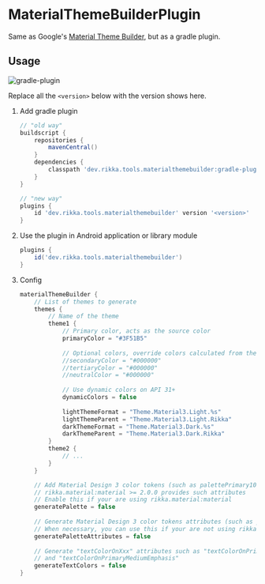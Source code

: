 # MaterialThemeBuilderPlugin

Same as Google's [Material Theme Builder](https://material-foundation.github.io/material-theme-builder), but as a gradle plugin.

## Usage

![gradle-plugin](https://img.shields.io/maven-central/v/dev.rikka.tools.materialthemebuilder/dev.rikka.tools.materialthemebuilder.gradle.plugin?label=gradle-plugin)

Replace all the `<version>` below with the version shows here.

1. Add gradle plugin
  
   ```groovy
   // "old way"
   buildscript {
       repositories {
           mavenCentral()
       }
       dependencies {
           classpath 'dev.rikka.tools.materialthemebuilder:gradle-plugin:<version>'
       }
   }
   ```

   ```groovy
   // "new way"
   plugins {
       id 'dev.rikka.tools.materialthemebuilder' version '<version>'
   }
   ```

2. Use the plugin in Android application or library module

   ```groovy
   plugins {
       id('dev.rikka.tools.materialthemebuilder')
   }

3. Config

   ```groovy
   materialThemeBuilder {
       // List of themes to generate
       themes {
           // Name of the theme
           theme1 {
               // Primary color, acts as the source color
               primaryColor = "#3F51B5"
               
               // Optional colors, override colors calculated from the source color
               //secondaryColor = "#000000"
               //tertiaryColor = "#000000"
               //neutralColor = "#000000"
               
               // Use dynamic colors on API 31+
               dynamicColors = false
               
               lightThemeFormat = "Theme.Material3.Light.%s"
               lightThemeParent = "Theme.Material3.Light.Rikka"
               darkThemeFormat = "Theme.Material3.Dark.%s"
               darkThemeParent = "Theme.Material3.Dark.Rikka"
           }
           theme2 {
               // ...
           }
       }
   
       // Add Material Design 3 color tokens (such as palettePrimary100) in generated theme
       // rikka.material:material >= 2.0.0 provides such attributes
       // Enable this if your are using rikka.material:material
       generatePalette = false
       
       // Generate Material Design 3 color tokens attributes (such as palettePrimary100)
       // When necessary, you can use this if your are not using rikka.material:material
       generatePaletteAttributes = false
       
       // Generate "textColorOnXxx" attributes such as "textColorOnPrimary", "textColorOnPrimaryHighEmphasis"
       // and "textColorOnPrimaryMediumEmphasis"
       generateTextColors = false
   }
   ```